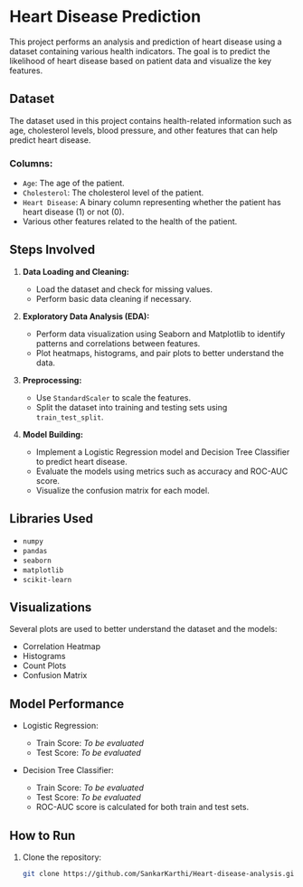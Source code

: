 # Heart Disease Prediction

This project performs an analysis and prediction of heart disease using a dataset containing various health indicators. The goal is to predict the likelihood of heart disease based on patient data and visualize the key features.

## Dataset
The dataset used in this project contains health-related information such as age, cholesterol levels, blood pressure, and other features that can help predict heart disease.

### Columns:
- `Age`: The age of the patient.
- `Cholesterol`: The cholesterol level of the patient.
- `Heart Disease`: A binary column representing whether the patient has heart disease (1) or not (0).
- Various other features related to the health of the patient.

## Steps Involved
1. **Data Loading and Cleaning:**
   - Load the dataset and check for missing values.
   - Perform basic data cleaning if necessary.

2. **Exploratory Data Analysis (EDA):**
   - Perform data visualization using Seaborn and Matplotlib to identify patterns and correlations between features.
   - Plot heatmaps, histograms, and pair plots to better understand the data.

3. **Preprocessing:**
   - Use `StandardScaler` to scale the features.
   - Split the dataset into training and testing sets using `train_test_split`.

4. **Model Building:**
   - Implement a Logistic Regression model and Decision Tree Classifier to predict heart disease.
   - Evaluate the models using metrics such as accuracy and ROC-AUC score.
   - Visualize the confusion matrix for each model.

## Libraries Used
- `numpy`
- `pandas`
- `seaborn`
- `matplotlib`
- `scikit-learn`

## Visualizations
Several plots are used to better understand the dataset and the models:
- Correlation Heatmap
- Histograms
- Count Plots
- Confusion Matrix

## Model Performance
- Logistic Regression:
  - Train Score: *To be evaluated*
  - Test Score: *To be evaluated*

- Decision Tree Classifier:
  - Train Score: *To be evaluated*
  - Test Score: *To be evaluated*
  - ROC-AUC score is calculated for both train and test sets.

## How to Run
1. Clone the repository:
   ```bash
   git clone https://github.com/SankarKarthi/Heart-disease-analysis.git
